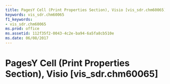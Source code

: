```yaml
---
title: PagesY Cell (Print Properties Section), Visio [vis_sdr.chm60065]
keywords: vis_sdr.chm60065
f1_keywords:
- vis_sdr.chm60065
ms.prod: office
ms.assetid: 112f35f2-0043-4c2e-ba94-6a5fa8cb510e
ms.date: 06/08/2017
---
```



# PagesY Cell (Print Properties Section), Visio [vis_sdr.chm60065]

